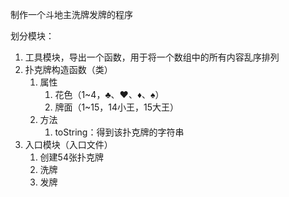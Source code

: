 制作一个斗地主洗牌发牌的程序

划分模块：

1. 工具模块，导出一个函数，用于将一个数组中的所有内容乱序排列
2. 扑克牌构造函数（类）
   1. 属性
      1. 花色（1~4，♣、♥、♦、♠）
      2. 牌面（1~15，14小王，15大王）
   2. 方法
      1. toString：得到该扑克牌的字符串
3. 入口模块（入口文件）
   1. 创建54张扑克牌
   2. 洗牌
   3. 发牌